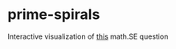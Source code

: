 # prime-spirals

Interactive visualization of [this](https://math.stackexchange.com/questions/2072308/help-with-a-prime-number-spiral-which-turns-90-degrees-at-each-prime/2076349#2076349) math.SE question
